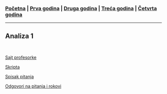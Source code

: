 ### [Početna](../README.md) | [Prva godina](../main_pages/prva.md) | [Druga godina](../main_pages/druga.md) | [Treća godina](../main_pages/treca.md) | [Četvrta godina](../main_pages/cetvrta.md)

---

## Analiza 1

<br>

[Sajt profesorke](http://poincare.matf.bg.ac.rs/~jelena.katic/I/An1/An1-23.html)

[Skripta](http://poincare.matf.bg.ac.rs/~jelena.katic//I/An1/Skripta%20sa%20predavanja.pdf)

[Spisak pitanja](http://poincare.matf.bg.ac.rs/~jelena.katic//I/An1/pitanja2023.pdf)

[Odgovori na pitanja i rokovi](https://drive.google.com/drive/u/0/folders/1_7IQi17K3-74mP9Tt3OOVhYZWDQwmOKq)